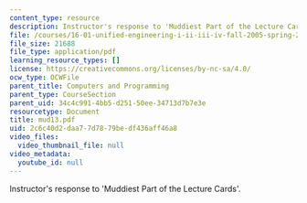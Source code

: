 ```yaml
---
content_type: resource
description: Instructor's response to 'Muddiest Part of the Lecture Cards'.
file: /courses/16-01-unified-engineering-i-ii-iii-iv-fall-2005-spring-2006/2c6c40d2daa77d7879bedf436aff46a8_mud13.pdf
file_size: 21688
file_type: application/pdf
learning_resource_types: []
license: https://creativecommons.org/licenses/by-nc-sa/4.0/
ocw_type: OCWFile
parent_title: Computers and Programming
parent_type: CourseSection
parent_uid: 34c4c991-4bb5-d251-50ee-34713d7b7e3e
resourcetype: Document
title: mud13.pdf
uid: 2c6c40d2-daa7-7d78-79be-df436aff46a8
video_files:
  video_thumbnail_file: null
video_metadata:
  youtube_id: null
---
```

Instructor's response to 'Muddiest Part of the Lecture Cards'.